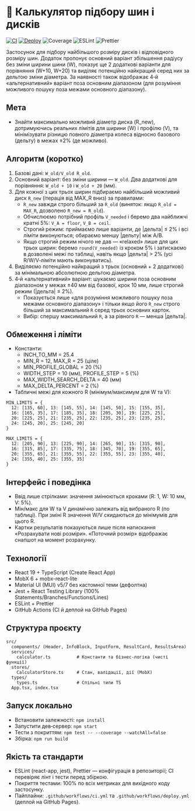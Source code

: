 # 🚗 Калькулятор підбору шин і дисків

[![CI](https://github.com/vladmu/tire_calculator/actions/workflows/ci.yml/badge.svg)](https://github.com/vladmu/tire_calculator/actions/workflows/ci.yml)
[![Deploy](https://github.com/vladmu/tire_calculator/actions/workflows/deploy.yml/badge.svg)](https://github.com/vladmu/tire_calculator/actions/workflows/deploy.yml)
![Coverage](https://img.shields.io/badge/coverage-100%25-brightgreen)
![ESLint](https://img.shields.io/badge/eslint-passing-blue)
![Prettier](https://img.shields.io/badge/prettier-formatted-ff69b4)

Застосунок для підбору найбільшого розміру дисків і відповідного розміру шин. Додаток пропонує основний варіант збільшення радіусу без зміни ширини шини (W), показує ще 2 додаткові варіанти для порівняння (W+10, W+20) та виділяє потенційно найкращий серед них за дельтою зміни діаметра. За наявності також відображає 4‑й «альтернативний» варіант поза основним діапазоном (для розуміння можливого пошуку поза межами основного діапазону).

## Мета
- Знайти максимально можливий діаметр диска (R_new), дотримуючись реальних лімітів для ширини (W) і профілю (V), та мінімізувати різницю повного діаметра колеса відносно базового (дельту) в межах ±2% (де можливо).

## Алгоритм (коротко)
1. Базові дані: `W_old/V_old R_old`.
2. Основний варіант: без зміни ширини — `W_old`. Два додаткові для порівняння: `W_old + 10` і `W_old + 20` (мм).
3. Для кожної з цих трьох ширин підбираємо найбільший можливий диск `R_new` (ітерація від MAX_R вниз) за правилами:
   - `R_new` завжди строго більший за `R_old` (виняток: якщо `R_old = MAX_R`, дозволено `R_new = R_old`).
   - Обчислюємо потрібний профіль `V_needed` і беремо два найближчі кратні 5%: `V_A = floor`, `V_B = ceil`.
   - Строгий режим: приймаємо лише варіанти, де |дельта| ≤ 2% і всі ліміти виконуються; обираємо меншу |дельту| між A/B.
   - Якщо строгий режим нічого не дав — «relaxed» лише для цих трьох ширин: беремо `round(V_needed)` із кроком 5% і затискаємо в дозволені межі по таблиці, навіть якщо |дельта| > 2% (усі R/W/V‑ліміти мають виконуватись).
4. Виділяємо потенційно найкращий з трьох (основний + 2 додаткові) за мінімальною абсолютною дельтою діаметра.
5. 4‑й «альтернативний» варіант: шукаємо ширини поза основним діапазоном у межах ±40 мм від базової, крок 10 мм, лише строгий режим (|дельта| ≤ 2%).
   - Показується лише «для розуміння можливого пошуку поза межами основного діапазону» і тільки якщо його `R_new` строго більший за максимальний `R` серед трьох основних карток.
   - Вибір: спершу максимальний `R`, а за рівного `R` — менша |дельта|.

## Обмеження і ліміти
- Константи:
  - INCH_TO_MM = 25.4
  - MIN_R = 12, MAX_R = 25 (ціле)
  - MIN_PROFILE_GLOBAL = 20 (%)
  - WIDTH_STEP = 10 (мм), PROFILE_STEP = 5 (%)
  - MAX_WIDTH_SEARCH_DELTA = 40 (мм)
  - MAX_DELTA_PERCENT = 2 (%)
- Табличні межі для кожного R (мінімум/максимум для W та V):

```
MIN_LIMITS = {
  12: [135, 60], 13: [145, 55], 14: [145, 50], 15: [155, 35],
  16: [165, 35], 17: [185, 35], 18: [205, 30], 19: [225, 25],
  20: [225, 25], 21: [235, 25], 22: [235, 25], 23: [235, 25],
  24: [245, 20], 25: [245, 20]
}

MAX_LIMITS = {
  12: [205, 90], 13: [225, 90], 14: [265, 90], 15: [315, 90],
  16: [315, 85], 17: [335, 75], 18: [345, 70], 19: [355, 65],
  20: [355, 65], 21: [355, 55], 22: [355, 55], 23: [355, 40],
  24: [355, 40], 25: [355, 35]
}
```

## Інтерфейс і поведінка
- Ввід лише стрілками: значення змінюються кроками (R: 1, W: 10 мм, V: 5%).
- Мін/макс для W та V динамічно залежать від вибраного R (по таблиці). При зміні R значення W/V скидаються до мінімумів для цього R.
- Картки результатів показуються лише після натискання «Розрахувати нові розміри». «Поточний розмір» відображає снапшот на момент розрахунку.

## Технології
- React 19 + TypeScript (Create React App)
- MobX 6 + mobx-react-lite
- Material UI (MUI) v5/7 без кастомної теми (дефолтна)
- Jest + React Testing Library (100% Statements/Branches/Functions/Lines)
- ESLint + Prettier
- GitHub Actions (CI й деплой на GitHub Pages)

## Структура проєкту
```
src/
  components/ (Header, InfoBlock, InputForm, ResultCard, ResultsArea)
  services/
    calculator.ts          # Константи та бізнес-логіка (чисті функції)
  stores/
    CalculatorStore.ts     # Стан, валідації, дії (MobX)
  types/
    types.ts               # Спільні типи TS
  App.tsx, index.tsx
```

## Запуск локально
- Встановити залежності: `npm install`
- Запустити дев‑сервер: `npm start`
- Тести з покриттям: `npm test -- --coverage --watchAll=false`
- Збірка: `npm run build`

## Якість та стандарти
- ESLint (react-app, jest), Prettier — конфігурація в репозиторії; CI перевіряє лінт і тести перед збіркою.
- Покриття тестами: 100% по всіх метриках для вихідного коду застосунку.
- Пайплайни: `.github/workflows/ci.yml` та `.github/workflows/deploy.yml` (деплой на GitHub Pages).
